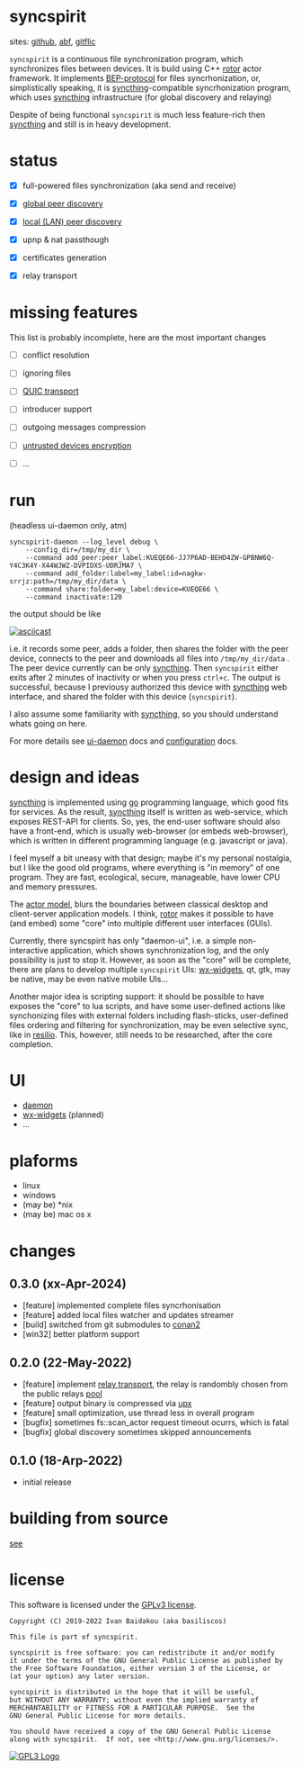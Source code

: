# syncspirit

sites: [github](https://github.com/basiliscos/syncspirit), [abf](https://github.com/basiliscos/syncspirit),
[gitflic](https://gitflic.ru/project/basiliscos/syncspirit)

`syncspirit` is a continuous file synchronization program, which synchronizes files between devices.
It is build using C++ [rotor](github.com/basiliscos/cpp-rotor) actor framework. It implements
[BEP-protocol](https://docs.syncthing.net/specs/bep-v1.html) for files syncrhonization, or, 
simplistically speaking, it is [syncthing](https://syncthing.net)-compatible syncrhonization
program, which uses [syncthing](https://syncthing.net) infrastructure (for global discovery
and relaying)

Despite of being functional `syncspirit` is much less feature-rich then [syncthing](https://syncthing.net)
and still is in heavy development.


# status

- [x] full-powered files synchronization (aka send and receive)

- [x] [global peer discovery](https://docs.syncthing.net/specs/globaldisco-v3.html)

- [x] [local (LAN) peer discovery](https://docs.syncthing.net/specs/localdisco-v4.html)

- [x] upnp & nat passthough

- [x] certificates generation

- [x] relay transport

# missing features

This list is probably incomplete, here are the most important changes


- [ ] conflict resolution

- [ ] ignoring files

- [ ] [QUIC transport](https://en.wikipedia.org/wiki/QUIC)

- [ ] introducer support

- [ ] outgoing messages compression

- [ ] [untrusted devices encryption](https://docs.syncthing.net/specs/untrusted.html)

- [ ] ...

# run

(headless ui-daemon only, atm)

    syncspirit-daemon --log_level debug \
        --config_dir=/tmp/my_dir \
        --command add_peer:peer_label:KUEQE66-JJ7P6AD-BEHD4ZW-GPBNW6Q-Y4C3K4Y-X44WJWZ-DVPIDXS-UDRJMA7 \
        --command add_folder:label=my_label:id=nagkw-srrjz:path=/tmp/my_dir/data \
        --command share:folder=my_label:device=KUEQE66 \
        --command inactivate:120

the output should be like

[![asciicast](https://asciinema.org/a/474217.svg)](https://asciinema.org/a/474217)

i.e. it records some peer, adds a folder, then shares the folder with the peer device, connects to
the peer and downloads all files into `/tmp/my_dir/data` . The peer device currently can be
only [syncthing](https://syncthing.net). Then `syncspirit` either exits after 2 minutes of inactivity
or when you press `ctrl+c`. The output is successful, because I previousy authorized this device
with [syncthing](https://syncthing.net) web interface, and shared the folder with this device
(`syncspirit`).

I also assume some familiarity with [syncthing](https://syncthing.net), so you should understand
whats going on here.

For more details see [ui-daemon](docs/ui-daemon.md) docs and [configuration](docs/config.md) docs.

# design and ideas

[syncthing](https://syncthing.net) is implemented using [go](https://go.dev/) programming
language, which good fits for services. As the result, [syncthing](https://syncthing.net)
itself is written as web-service, which exposes REST-API for clients. So, yes, the end-user
software should also have a front-end, which is usually web-browser (or embeds web-browser),
which is written in different programming language (e.g. javascript or java).

I feel myself a bit uneasy with that design; maybe it's my personal nostalgia, but I like
the good old programs, where everything is "in memory" of one program. They are fast, 
ecological, secure, manageable, have lower CPU and memory pressures.

The [actor model](https://en.wikipedia.org/wiki/Actor_model), blurs the boundaries between
classical desktop and client-server application models. I think, 
[rotor](github.com/basiliscos/cpp-rotor) makes it possible to have (and embed) some 
"core" into multiple different user interfaces (GUIs). 

Currently, there syncspirit has only "daemon-ui", i.e. a simple non-interactive application,
which shows synchronization log, and the only possibility is just to stop it. However, as soon
as the "core" will be complete, there are plans to develop multiple `syncspirit` UIs:
[wx-widgets](https://www.wxwidgets.org/), qt, gtk, may be native, may be even native mobile UIs...

Another major idea is scripting support: it should be possible to have exposes the "core" to lua 
scripts, and have some user-defined actions like synchonizing files with external folders including
flash-sticks, user-defined files ordering and filtering for synchronization, may be even selective
sync, like in [resilio](https://www.resilio.com/). This, however, still needs to be researched,
after the core completion.

# UI

- [daemon](docs/ui-daemon.md)
- [wx-widgets](https://www.wxwidgets.org/) (planned)
- ...

# plaforms

- linux
- windows
- (may be) *nix
- (may be) mac os x

# changes

## 0.3.0 (xx-Apr-2024)
- [feature] implemented complete files syncrhonisation
- [feature] added local files watcher and updates streamer
- [build] switched from git submodules to [conan2](https://conan.io)
- [win32] better platform support


## 0.2.0 (22-May-2022)
- [feature] implement [relay transport](https://docs.syncthing.net/specs/relay-v1.html),
the relay is randombly chosen from the public relays [pool](https://relays.syncthing.net/endpoint)
- [feature] output binary is compressed via [upx](https://upx.github.io)
- [feature] small optimization, use thread less in overall program
- [bugfix] sometimes fs::scan_actor request timeout ocurrs, which is fatal
- [bugfix] global discovery sometimes skipped announcements

## 0.1.0 (18-Arp-2022)
 - initial release

# building from source

[see](docs/building.md)

# license


This software is licensed under the [GPLv3 license](https://www.gnu.org/licenses/gpl-3.0.en.html).

    Copyright (C) 2019-2022 Ivan Baidakou (aka basiliscos)

    This file is part of syncspirit.

    syncspirit is free software: you can redistribute it and/or modify
    it under the terms of the GNU General Public License as published by
    the Free Software Foundation, either version 3 of the License, or
    (at your option) any later version.

    syncspirit is distributed in the hope that it will be useful,
    but WITHOUT ANY WARRANTY; without even the implied warranty of
    MERCHANTABILITY or FITNESS FOR A PARTICULAR PURPOSE.  See the
    GNU General Public License for more details.

    You should have received a copy of the GNU General Public License
    along with syncspirit.  If not, see <http://www.gnu.org/licenses/>.

[![GPL3 Logo](https://www.gnu.org/graphics/gplv3-127x51.png)](https://www.gnu.org/licenses/gpl-3.0.en.html)
